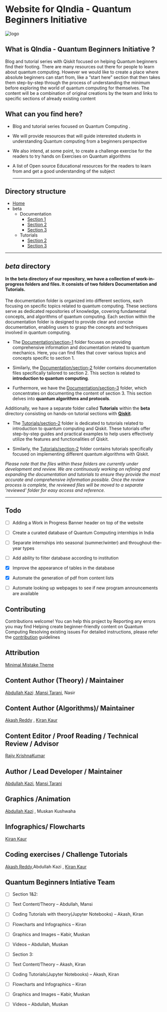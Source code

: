 # Website for QIndia - Quantum Beginners Initiative

![logo](https://github.com/AbdullahKazi500/QIndia.github.io/assets/75779966/79a45128-74b9-4d49-9206-cccb342e5bfb)



## What is QIndia - Quantum Beginners Initiative ?

Blog and tutorial series with Qiskit focused on helping Quantum beginners find their footing. There are many resources out there for people to learn about quantum computing. However we would like to create a place where absolute beginners can start from, like a “start here” section that then takes them step-by-step through the process of understanding the minimum before exploring the world of quantum computing for themselves. The content will be a combination of original creations by the team and links to specific sections of already existing content

## What can you find here?

- Blog and tutorial series focused on Quantum Computing .

- We will provide resources that will guide interested students in understanding Quantum computing from a beginners perspective 

- We also intend, at some point, to create a challenge exercise for the readers to try hands on Exercises on Quantum algorithms 

- A list of Open source Educational resources for the readers to learn from and get a good understanding of the subject

  ---

## Directory structure

- [Home](https://github.com/AbdullahKazi500/QIndiaQIB/tree/main)
- beta
  - Documentation
    - [Section 1](beta/documentation/section-1)
    - [Section 2](beta/documentation/section-2)
    - [Section 3](beta/documentation/section-3)
  - Tutorials
    - [Section 2](beta/Tutorials/section-2)
    - [Section 3](beta/Tutorials/section-3)

---

  ## *beta* directory


#### In the **beta** directory of our repository, we have a collection of work-in-progress folders and files. It consists of two folders Documentation and Tutorials.

The documentation folder is organized into different sections, each focusing on specific topics related to quantum computing. These sections serve as 
dedicated repositories of knowledge, covering fundamental concepts, and algorithms of quantum computing. Each section within the documentation folder is 
designed to provide clear and concise documentation, enabling users to grasp the concepts and techniques involved in quantum computing.

- The [Documentation/section-1](beta/Documentation/section-1) folder focuses on providing comprehensive information and documentation related to quantum mechanics. 
Here, you can find files that cover various topics and concepts specific to section 1.

- Similarly, the [Documentation/section-2](beta/Documentation/section-2) folder contains documentation files specifically tailored to section 2. 
This section is related to **introduction to quantum computing**.

- Furthermore, we have the [Documentation/section-3](beta/Documentation/section-3) folder, which concentrates on documenting the content of section 3. 
This section delves into **quantum algorithms and protocols**.

Additionally, we have a separate folder called **Tutorials** within the **beta** directory consisting on hands-on tutorial sections with [**Qiskit**](https://qiskit.org/). 
- The [Tutorials/section-2](beta/Tutorials/section-2) folder is dedicated to tutorials related to introduction to quantum computing and Qiskit.
  These tutorials offer step-by-step guides and practical examples to help users effectively utilize the features and functionalities of Qiskit.

- Similarly, the [Tutorials/section-2](beta/Tutorials/section-3) folder contains tutorials specifically focused on implementing different quantum algorithms with Qiskit.

*Please note that the files within these folders are currently under development and review. We are continuously working on refining and expanding the documentation and tutorials to ensure they provide the most accurate and comprehensive information possible. Once the review process is complete, the reviewed files will be moved to a separate 'reviewed' folder for easy access and reference.*

---

## Todo
- [ ] Adding a Work in Progress Banner header on top of the website 
- [ ] Create a curated database of Quantum Computing internhips in India
- [ ] Separate internships into seasonal (summer/winter) and throughout-the-year types
- [ ] Add ability to filter database according to institution
- [x] Improve the appearance of tables in the database
- [x] Automate the generation of pdf from content lists
- [ ] Automate looking up webpages to see if new program announcements are available 



## Contributing
Contributions welcome!
You can help this project by
Reporting any errors you may find
Helping create beginner-friendly content on Quantum Computing
Resolving existing issues
For detailed instructions, please refer the [contribution](https://github.com/AbdullahKazi500/QIndia.github.io/blob/master/Contributing.md) guidelines

## Attribution
[Minimal Mistake Theme](https://github.com/mmistakes)

## Content Author (Theory) / Maintainer
[Abdullah Kazi](https://github.com/AbdullahKazi500) ,[Mansi Tarani](https://github.com/MansiTarani?tab=repositories), Nasir


## Content Author (Algorithms)/ Maintainer
[Akash Reddy](https://github.com/Akash6300) , [Kiran Kaur](https://github.com/KyranKaur) 

## Content Editor / Proof Reading / Technical Review / Advisor 
[Rajiv KrishnaKumar](https://github.com/rajkk1)

## Author / Lead Developer / Maintainer
[Abdullah Kazi](https://github.com/AbdullahKazi500), [Mansi Tarani](https://github.com/MansiTarani?tab=repositories)

## Graphics /Animation 
[Abdullah Kazi](https://github.com/AbdullahKazi500) , Muskan Kushwaha

## Infographics/ Flowcharts 
[Kiran Kaur](https://github.com/KyranKaur)

## Coding exercises / Challenge Tutorials
[Akash Reddy](https://github.com/Akash6300),Abdullah Kazi , [Kiran Kaur](https://github.com/KyranKaur)

## Quantum Beginners Intiative Team
- [ ] Section 1&2:
- [ ] Text Content/Theory – Abdullah, Mansi
- [ ] Coding Tutorials with theory(Jupyter Notebooks) – Akash, Kiran
- [ ] Flowcharts and Infographics – Kiran
- [ ] Graphics and Images – Kabir, Muskan 
- [ ] Videos – Abdullah, Muskan
- [ ] Section 3:
- [ ] Text Content/Theory – Akash, Kiran
- [ ] Coding Tutorials(Jupyter Notebooks) – Akash, Kiran
- [ ] Flowcharts and Infographics – Kiran
- [ ] Graphics and Images – Kabir, Muskan
- [ ] Videos – Abdullah, Muskan

